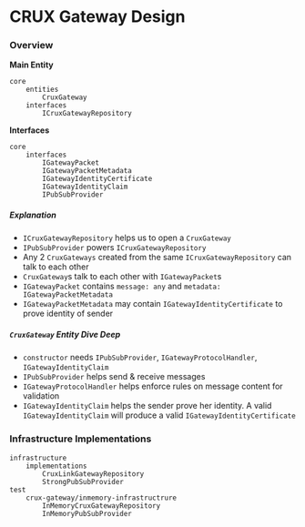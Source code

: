 # CRUX Gateway Design

### Overview

**Main Entity**
```
core
    entities
        CruxGateway
    interfaces
        ICruxGatewayRepository
```

**Interfaces**
```
core
    interfaces
        IGatewayPacket
        IGatewayPacketMetadata
        IGatewayIdentityCertificate
        IGatewayIdentityClaim
        IPubSubProvider
```

##### Explanation
* `ICruxGatewayRepository` helps us to open a `CruxGateway`
* `IPubSubProvider` powers `ICruxGatewayRepository`
* Any 2 `CruxGateways` created from the same `ICruxGatewayRepository` can talk to each other
* `CruxGateway`s talk to each other with `IGatewayPacket`s
* `IGatewayPacket` contains `message: any` and `metadata: IGatewayPacketMetadata`
* `IGatewayPacketMetadata` may contain `IGatewayIdentityCertificate` to prove identity of sender


##### `CruxGateway` Entity Dive Deep

* `constructor` needs `IPubSubProvider`, `IGatewayProtocolHandler`, `IGatewayIdentityClaim`
* `IPubSubProvider` helps send & receive messages 
* `IGatewayProtocolHandler` helps enforce rules on message content for validation
* `IGatewayIdentityClaim` helps the sender prove her identity. A valid `IGatewayIdentityClaim` will produce a valid `IGatewayIdentityCertificate`


### Infrastructure Implementations
```
infrastructure
    implementations
        CruxLinkGatewayRepository
        StrongPubSubProvider
test
    crux-gateway/inmemory-infrastructrure
        InMemoryCruxGatewayRepository
        InMemoryPubSubProvider
```




